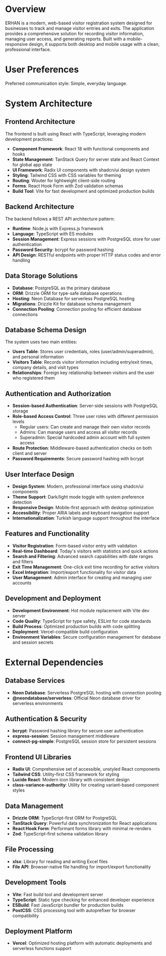 # Overview

ERHAN is a modern, web-based visitor registration system designed for businesses to track and manage visitor entries and exits. The application provides a comprehensive solution for recording visitor information, managing user access, and generating reports. Built with a mobile-responsive design, it supports both desktop and mobile usage with a clean, professional interface.

# User Preferences

Preferred communication style: Simple, everyday language.

# System Architecture

## Frontend Architecture
The frontend is built using React with TypeScript, leveraging modern development practices:
- **Component Framework**: React 18 with functional components and hooks
- **State Management**: TanStack Query for server state and React Context for global app state
- **UI Framework**: Radix UI components with shadcn/ui design system
- **Styling**: Tailwind CSS with CSS variables for theming
- **Routing**: Wouter for lightweight client-side routing
- **Forms**: React Hook Form with Zod validation schemas
- **Build Tool**: Vite for fast development and optimized production builds

## Backend Architecture
The backend follows a REST API architecture pattern:
- **Runtime**: Node.js with Express.js framework
- **Language**: TypeScript with ES modules
- **Session Management**: Express sessions with PostgreSQL store for user authentication
- **Password Security**: bcrypt for password hashing
- **API Design**: RESTful endpoints with proper HTTP status codes and error handling

## Data Storage Solutions
- **Database**: PostgreSQL as the primary database
- **ORM**: Drizzle ORM for type-safe database operations
- **Hosting**: Neon Database for serverless PostgreSQL hosting
- **Migrations**: Drizzle Kit for database schema management
- **Connection Pooling**: Connection pooling for efficient database connections

## Database Schema Design
The system uses two main entities:
- **Users Table**: Stores user credentials, roles (user/admin/superadmin), and personal information
- **Visitors Table**: Records visitor information including entry/exit times, company details, and visit types
- **Relationships**: Foreign key relationship between visitors and the user who registered them

## Authentication and Authorization
- **Session-based Authentication**: Server-side sessions with PostgreSQL storage
- **Role-based Access Control**: Three user roles with different permission levels
  - Regular users: Can create and manage their own visitor records
  - Admins: Can manage users and access all visitor records
  - Superadmin: Special hardcoded admin account with full system access
- **Route Protection**: Middleware-based authentication checks on both client and server
- **Password Requirements**: Secure password hashing with bcrypt

## User Interface Design
- **Design System**: Modern, professional interface using shadcn/ui components
- **Theme Support**: Dark/light mode toggle with system preference detection
- **Responsive Design**: Mobile-first approach with desktop optimization
- **Accessibility**: Proper ARIA labels and keyboard navigation support
- **Internationalization**: Turkish language support throughout the interface

## Features and Functionality
- **Visitor Registration**: Form-based visitor entry with validation
- **Real-time Dashboard**: Today's visitors with statistics and quick actions
- **Search and Filtering**: Advanced search capabilities with date ranges and filters
- **Exit Time Management**: One-click exit time recording for active visitors
- **Excel Integration**: Import/export functionality for visitor data
- **User Management**: Admin interface for creating and managing user accounts

## Development and Deployment
- **Development Environment**: Hot module replacement with Vite dev server
- **Code Quality**: TypeScript for type safety, ESLint for code standards
- **Build Process**: Optimized production builds with code splitting
- **Deployment**: Vercel-compatible build configuration
- **Environment Variables**: Secure configuration management for database and session secrets

# External Dependencies

## Database Services
- **Neon Database**: Serverless PostgreSQL hosting with connection pooling
- **@neondatabase/serverless**: Official Neon database driver for serverless environments

## Authentication & Security
- **bcrypt**: Password hashing library for secure user authentication
- **express-session**: Session management middleware
- **connect-pg-simple**: PostgreSQL session store for persistent sessions

## Frontend UI Libraries
- **Radix UI**: Comprehensive set of accessible, unstyled React components
- **Tailwind CSS**: Utility-first CSS framework for styling
- **Lucide React**: Modern icon library with consistent design
- **class-variance-authority**: Utility for creating variant-based component styles

## Data Management
- **Drizzle ORM**: TypeScript-first ORM for PostgreSQL
- **TanStack Query**: Powerful data synchronization for React applications
- **React Hook Form**: Performant forms library with minimal re-renders
- **Zod**: TypeScript-first schema validation library

## File Processing
- **xlsx**: Library for reading and writing Excel files
- **File API**: Browser-native file handling for import/export functionality

## Development Tools
- **Vite**: Fast build tool and development server
- **TypeScript**: Static type checking for enhanced developer experience
- **ESBuild**: Fast JavaScript bundler for production builds
- **PostCSS**: CSS processing tool with autoprefixer for browser compatibility

## Deployment Platform
- **Vercel**: Optimized hosting platform with automatic deployments and serverless functions support
